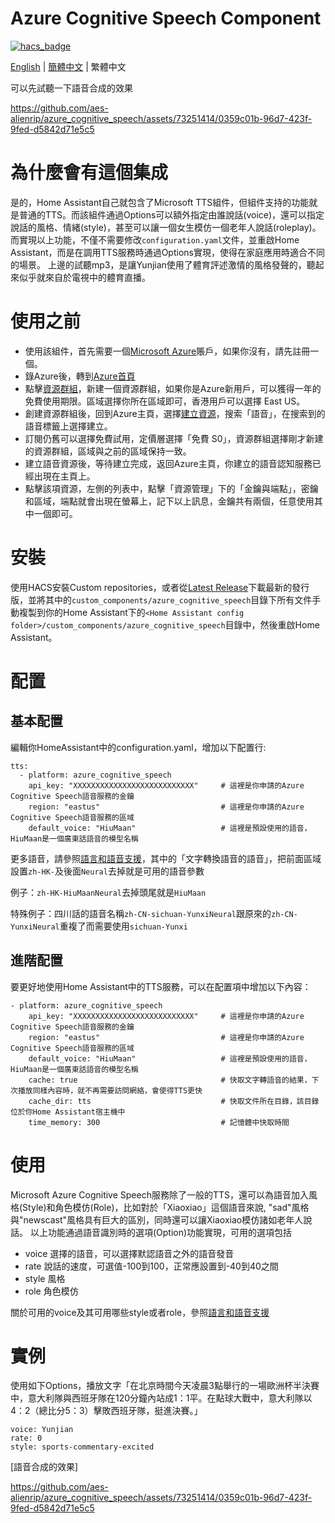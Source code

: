 # Azure Cognitive Speech Component

[![hacs_badge](https://img.shields.io/badge/HACS-Custom-orange.svg)](https://github.com/custom-components/hacs)

[English](https://github.com/aes-alienrip/azure_cognitive_speech/blob/main/README.md) | [簡體中文](https://github.com/aes-alienrip/azure_cognitive_speech/blob/main/README_hans.md) | 繁體中文

可以先試聽一下語音合成的效果

https://github.com/aes-alienrip/azure_cognitive_speech/assets/73251414/0359c01b-96d7-423f-9fed-d5842d71e5c5


# 為什麼會有這個集成
是的，Home Assistant自己就包含了Microsoft TTS組件，但組件支持的功能就是普通的TTS。而該組件通過Options可以額外指定由誰說話(voice)，還可以指定說話的風格、情緒(style)，甚至可以讓一個女生模仿一個老年人說話(roleplay)。而實現以上功能，不僅不需要修改`configuration.yaml`文件，並重啟Home Assistant，而是在調用TTS服務時通過Options實現，使得在家庭應用時適合不同的場景。
上邊的試聽mp3，是讓Yunjian使用了體育評述激情的風格發聲的，聽起來似乎就來自於電視中的體育直播。


# 使用之前
- 使用該組件，首先需要一個[Microsoft Azure](https://azure.microsoft.com/)賬戶，如果你沒有，請先註冊一個。
- 錄Azure後，轉到[Azure首頁](https://portal.azure.com/#home)
- 點擊[資源群組](https://portal.azure.com/#view/HubsExtension/BrowseResourceGroups)，新建一個資源群組，如果你是Azure新用戶，可以獲得一年的免費使用期限。區域選擇你所在區域即可，香港用戶可以選擇 East US。
- 創建資源群組後，回到Azure主頁，選擇[建立資源](https://portal.azure.com/#create/hub)，搜索「語音」，在搜索到的語音標籤上選擇建立。
- 訂閱仍舊可以選擇免費試用，定價層選擇「免費 S0」，資源群組選擇剛才新建的資源群組，區域與之前的區域保持一致。
- 建立語音資源後，等待建立完成，返回Azure主頁，你建立的語音認知服務已經出現在主頁上。
- 點擊該項資源，左側的列表中，點擊「資源管理」下的「金鑰與端點」，密鑰和區域，端點就會出現在螢幕上，記下以上訊息，金鑰共有兩個，任意使用其中一個即可。

# 安裝
使用HACS安裝Custom repositories，或者從[Latest Release](https://github.com/aes-alienrip/azure_cognitive_speech/releases/latest)下載最新的發行版，並將其中的`custom_components/azure_cognitive_speech`目錄下所有文件手動複製到你的Home Assistant下的`<Home Assistant config folder>/custom_components/azure_cognitive_speech`目錄中，然後重啟Home Assistant。

# 配置
## 基本配置
編輯你HomeAssistant中的configuration.yaml，增加以下配置行:
```
tts:
  - platform: azure_cognitive_speech
    api_key: "XXXXXXXXXXXXXXXXXXXXXXXXXXX"     # 這裡是你申請的Azure Cognitive Speech語音服務的金鑰
    region: "eastus"                           # 這裡是你申請的Azure Cognitive Speech語音服務的區域        
    default_voice: "HiuMaan"                   # 這裡是預設使用的語音，HiuMaan是一個廣東話語音的模型名稱
```
更多語音，請參照[語言和語音支援](https://learn.microsoft.com/zh-hk/azure/cognitive-services/speech-service/language-support?tabs=tts)，其中的「文字轉換語音的語音」，把前面區域設置```zh-HK-```及後面```Neural```去掉就是可用的語音參數

例子：```zh-HK-HiuMaanNeural```去掉頭尾就是```HiuMaan```

特殊例子：四川話的語音名稱```zh-CN-sichuan-YunxiNeural```跟原來的```zh-CN-YunxiNeural```重複了而需要使用```sichuan-Yunxi```

## 進階配置
要更好地使用Home Assistant中的TTS服務，可以在配置項中增加以下內容：
```
- platform: azure_cognitive_speech
    api_key: "XXXXXXXXXXXXXXXXXXXXXXXXXXX"     # 這裡是你申請的Azure Cognitive Speech語音服務的金鑰
    region: "eastus"                           # 這裡是你申請的Azure Cognitive Speech語音服務的區域    
    default_voice: "HiuMaan"                   # 這裡是預設使用的語音，HiuMaan是一個廣東話語音的模型名稱
    cache: true                                # 快取文字轉語音的結果，下次播放同樣內容時，就不再需要訪問網絡，會使得TTS更快
    cache_dir: tts                             # 快取文件所在目錄，該目錄位於你Home Assistant宿主機中
    time_memory: 300                           # 記憶體中快取時間
```

# 使用
Microsoft Azure Cognitive Speech服務除了一般的TTS，還可以為語音加入風格(Style)和角色模仿(Role)，比如對於「Xiaoxiao」這個語音來說, "sad"風格與"newscast"風格具有巨大的區別，同時還可以讓Xiaoxiao模仿諸如老年人說話。
以上功能通過語音識別時的選項(Option)功能實現，可用的選項包括
- voice 選擇的語音，可以選擇默認語音之外的語音發音
- rate 說話的速度，可選值-100到100，正常應設置到-40到40之間
- style 風格
- role 角色模仿

關於可用的voice及其可用哪些style或者role，參照[語言和語音支援](https://learn.microsoft.com/zh-cn/azure/cognitive-services/speech-service/language-support?tabs=tts)

# 實例
使用如下Options，播放文字「在北京時間今天凌晨3點舉行的一場歐洲杯半決賽中，意大利隊與西班牙隊在120分鐘內站成1：1平。在點球大戰中，意大利隊以4：2（總比分5：3）擊敗西班牙隊，挺進決賽。」
```
voice: Yunjian
rate: 0
style: sports-commentary-excited
```
[語音合成的效果]

https://github.com/aes-alienrip/azure_cognitive_speech/assets/73251414/0359c01b-96d7-423f-9fed-d5842d71e5c5
